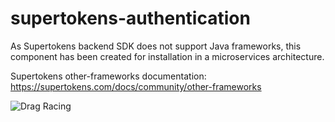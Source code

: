 # supertokens-authentication

As Supertokens backend SDK does not support Java frameworks, this component has been created for installation in a microservices architecture.

Supertokens other-frameworks documentation: https://supertokens.com/docs/community/other-frameworks

![Drag Racing](https://supertokens.com/assets/images/other-framework-setup-a0c10bbec7ad49ece4fbb0918704af5b.png)
